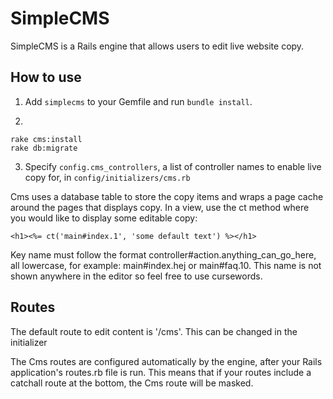 # SimpleCMS #

SimpleCMS is a Rails engine that allows users to edit live website copy.

## How to use ##

1) Add ```simplecms``` to your Gemfile and run ```bundle install```.

2)
```
rake cms:install
rake db:migrate
```

3) Specify ```config.cms_controllers```, a list of controller names to enable live copy for, in ```config/initializers/cms.rb```

Cms uses a database table to store the copy items and wraps a page cache around the pages that displays copy. In a view, use the ct method where you would like to display some editable copy:

```erb
<h1><%= ct('main#index.1', 'some default text') %></h1>
```

Key name must follow the format controller#action.anything_can_go_here, all lowercase, for example: main#index.hej or main#faq.10. This name is not shown anywhere in the editor so feel free to use cursewords.


## Routes ##

The default route to edit content is '/cms'. This can be changed in the initializer

The Cms routes are configured automatically by the engine, after your Rails application's routes.rb file is run. This means that if your routes include a catchall route at the bottom, the Cms route will be masked.